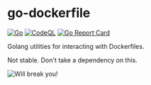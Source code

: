 # go-dockerfile

[![Go](https://github.com/dekkagaijin/go-dockerfile/actions/workflows/go.yml/badge.svg)](https://github.com/dekkagaijin/go-dockerfile/actions/workflows/go.yml)
[![CodeQL](https://github.com/dekkagaijin/go-dockerfile/actions/workflows/codeql-analysis.yml/badge.svg)](https://github.com/dekkagaijin/go-dockerfile/actions/workflows/codeql-analysis.yml)
[![Go Report Card](https://goreportcard.com/badge/github.com/dekkagaijin/go-dockerfile)](https://goreportcard.com/report/github.com/dekkagaijin/go-dockerfile)

Golang utilities for interacting with Dockerfiles.

Not stable. Don't take a dependency on this.

![Will break you!](https://c.tenor.com/Ijal3ujxuP0AAAAC/ivan-drago-i-must-break-you.gif)

